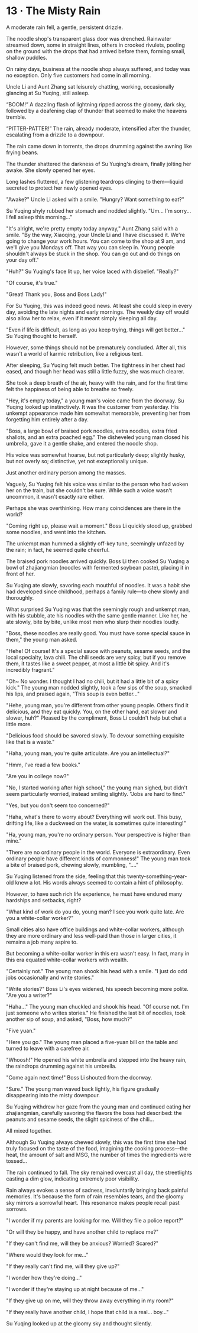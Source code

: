 # 13 · The Misty Rain

A moderate rain fell, a gentle, persistent drizzle.

The noodle shop's transparent glass door was drenched.  Rainwater streamed down, some in straight lines, others in crooked rivulets, pooling on the ground with the drops that had arrived before them, forming small, shallow puddles.

On rainy days, business at the noodle shop always suffered, and today was no exception.  Only five customers had come in all morning.

Uncle Li and Aunt Zhang sat leisurely chatting, working, occasionally glancing at Su Yuqing, still asleep.

“BOOM!” A dazzling flash of lightning ripped across the gloomy, dark sky, followed by a deafening clap of thunder that seemed to make the heavens tremble.

“PITTER-PATTER!” The rain, already moderate, intensified after the thunder, escalating from a drizzle to a downpour.

The rain came down in torrents, the drops drumming against the awning like frying beans.

The thunder shattered the darkness of Su Yuqing's dream, finally jolting her awake. She slowly opened her eyes.

Long lashes fluttered, a few glistening teardrops clinging to them—liquid secreted to protect her newly opened eyes.

"Awake?" Uncle Li asked with a smile. "Hungry? Want something to eat?"

Su Yuqing shyly rubbed her stomach and nodded slightly.  "Um... I'm sorry... I fell asleep this morning..."

"It's alright, we're pretty empty today anyway," Aunt Zhang said with a smile. "By the way, Xiaoqing, your Uncle Li and I have discussed it. We're going to change your work hours. You can come to the shop at 9 am, and we'll give you Mondays off.  That way you can sleep in. Young people shouldn't always be stuck in the shop. You can go out and do things on your day off."

"Huh?" Su Yuqing's face lit up, her voice laced with disbelief. "Really?"

"Of course, it's true."

"Great! Thank you, Boss and Boss Lady!"

For Su Yuqing, this was indeed good news. At least she could sleep in every day, avoiding the late nights and early mornings.  The weekly day off would also allow her to relax, even if it meant simply sleeping all day.

"Even if life is difficult, as long as you keep trying, things will get better…" Su Yuqing thought to herself.

However, some things should not be prematurely concluded.  After all, this wasn't a world of karmic retribution, like a religious text.

After sleeping, Su Yuqing felt much better.  The tightness in her chest had eased, and though her head was still a little fuzzy, she was much clearer.

She took a deep breath of the air, heavy with the rain, and for the first time felt the happiness of being able to breathe so freely.

"Hey, it's empty today," a young man's voice came from the doorway. Su Yuqing looked up instinctively. It was the customer from yesterday. His unkempt appearance made him somewhat memorable, preventing her from forgetting him entirely after a day.

"Boss, a large bowl of braised pork noodles, extra noodles, extra fried shallots, and an extra poached egg." The disheveled young man closed his umbrella, gave it a gentle shake, and entered the noodle shop.

His voice was somewhat hoarse, but not particularly deep; slightly husky, but not overly so; distinctive, yet not exceptionally unique.

Just another ordinary person among the masses.

Vaguely, Su Yuqing felt his voice was similar to the person who had woken her on the train, but she couldn't be sure.  While such a voice wasn't uncommon, it wasn't exactly rare either.

Perhaps she was overthinking.  How many coincidences are there in the world?

"Coming right up, please wait a moment." Boss Li quickly stood up, grabbed some noodles, and went into the kitchen.

The unkempt man hummed a slightly off-key tune, seemingly unfazed by the rain; in fact, he seemed quite cheerful.

The braised pork noodles arrived quickly. Boss Li then cooked Su Yuqing a bowl of zhajiangmian (noodles with fermented soybean paste), placing it in front of her.

Su Yuqing ate slowly, savoring each mouthful of noodles. It was a habit she had developed since childhood, perhaps a family rule—to chew slowly and thoroughly.

What surprised Su Yuqing was that the seemingly rough and unkempt man, with his stubble, ate his noodles with the same gentle manner. Like her, he ate slowly, bite by bite, unlike most men who slurp their noodles loudly.

"Boss, these noodles are really good. You must have some special sauce in them," the young man asked.

"Hehe! Of course! It's a special sauce with peanuts, sesame seeds, and the local specialty, lava chili.  The chili seeds are very spicy, but if you remove them, it tastes like a sweet pepper, at most a little bit spicy.  And it's incredibly fragrant."

"Oh~ No wonder. I thought I had no chili, but it had a little bit of a spicy kick." The young man nodded slightly, took a few sips of the soup, smacked his lips, and praised again, "This soup is even better…"

"Hehe, young man, you're different from other young people. Others find it delicious, and they eat quickly.  You, on the other hand, eat slower and slower, huh?"  Pleased by the compliment, Boss Li couldn't help but chat a little more.

"Delicious food should be savored slowly. To devour something exquisite like that is a waste."

"Haha, young man, you're quite articulate. Are you an intellectual?"

"Hmm, I've read a few books."

"Are you in college now?"

"No, I started working after high school," the young man sighed, but didn't seem particularly worried, instead smiling slightly.  "Jobs are hard to find."

"Yes, but you don't seem too concerned?"

"Haha, what's there to worry about?  Everything will work out.  This busy, drifting life, like a duckweed on the water, is sometimes quite interesting!"

"Ha, young man, you're no ordinary person. Your perspective is higher than mine."

"There are no ordinary people in the world. Everyone is extraordinary.  Even ordinary people have different kinds of commonness!" The young man took a bite of braised pork, chewing slowly, mumbling, "…."

Su Yuqing listened from the side, feeling that this twenty-something-year-old knew a lot. His words always seemed to contain a hint of philosophy.

However, to have such rich life experience, he must have endured many hardships and setbacks, right?

"What kind of work do you do, young man? I see you work quite late. Are you a white-collar worker?"

Small cities also have office buildings and white-collar workers, although they are more ordinary and less well-paid than those in larger cities, it remains a job many aspire to.

But becoming a white-collar worker in this era wasn't easy.  In fact, many in this era equated white-collar workers with wealth.

"Certainly not." The young man shook his head with a smile. "I just do odd jobs occasionally and write stories."

"Write stories?" Boss Li's eyes widened, his speech becoming more polite. "Are you a writer?"

"Haha…" The young man chuckled and shook his head. "Of course not. I'm just someone who writes stories." He finished the last bit of noodles, took another sip of soup, and asked, "Boss, how much?"

"Five yuan."

"Here you go." The young man placed a five-yuan bill on the table and turned to leave with a carefree air.

"Whoosh!" He opened his white umbrella and stepped into the heavy rain, the raindrops drumming against his umbrella.

"Come again next time!" Boss Li shouted from the doorway.

"Sure." The young man waved back lightly, his figure gradually disappearing into the misty downpour.

Su Yuqing withdrew her gaze from the young man and continued eating her zhajiangmian, carefully savoring the flavors the boss had described: the peanuts and sesame seeds, the slight spiciness of the chili…

All mixed together.

Although Su Yuqing always chewed slowly, this was the first time she had truly focused on the taste of the food, imagining the cooking process—the heat, the amount of salt and MSG, the number of times the ingredients were tossed…

The rain continued to fall. The sky remained overcast all day, the streetlights casting a dim glow, indicating extremely poor visibility.

Rain always evokes a sense of sadness, involuntarily bringing back painful memories.  It's because the form of rain resembles tears, and the gloomy sky mirrors a sorrowful heart.  This resonance makes people recall past sorrows.


"I wonder if my parents are looking for me. Will they file a police report?"

"Or will they be happy, and have another child to replace me?"

"If they can't find me, will they be anxious? Worried? Scared?"

"Where would they look for me…"

"If they really can't find me, will they give up?"

"I wonder how they're doing…"

"I wonder if they're staying up at night because of me…"

"If they give up on me, will they throw away everything in my room?"

"If they really have another child, I hope that child is a real… boy…"

Su Yuqing looked up at the gloomy sky and thought silently.
